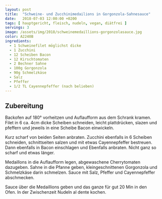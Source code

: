 ```yaml
---
layout: post
title:  "Schweine- und Zucchinimedailions in Gorgonzola-Sahnesauce"
date:   2018-07-03 12:00:00 +0200
tags: [ hauptgericht, fleisch, nudeln, vegan, diätfrei ]
servings: 3
image: /assets/img/2018/schweinemedaillions-gorgonzolasauce.jpg
color: A2240B
ingredients:
  - 1 Schweinefilet möglichst dicke
  - 1 Zucchini
  - 12 Scheiben Bacon
  - 12 Kirschtomaten
  - 2 Bechner Sahne
  - 100g Gorgonzola
  - 90g Schmelzkäse
  - Salz
  - Pfeffer
  - 1/2 TL Cayennepfeffer (nach belieben)
---
```


## Zubereitung

Backofen auf 180° vorheitzen und Auflaufform aus dem Schrank kramen. Filet in 6 ca. 4cm dicke Scheiben schneiden, leicht plattdrücken, slazen und pfeffern und jeweils in eine Scheibe Bacon einwickeln.

Kurz scharf von beiden Seiten anbraten. Zucchini ebenfalls in 6 Scheiben schneiden, schnittseiten salzen und mit etwas Cayennepfeffer bestreuen. Dann ebenfalls in Bacon einschlagen und Ebenfalls anbraten. Nicht ganz so scharf und etwas länger.

Medaillons in die Auflaufform legen, abgewaschene Cherrytomaten dazugeben. Sahne in die Pfanne geben, kleingeschnittenen Gorgonzola und Schmelzkäse darin schmelzen. Sauce mit Salz, Pfeffer und Cayennepfeffer abschmecken.

Sauce über die Medaillions geben und das ganze für gut 20 Min in den Ofen. In der Zwischenzeit Nudeln al dente kochen.
